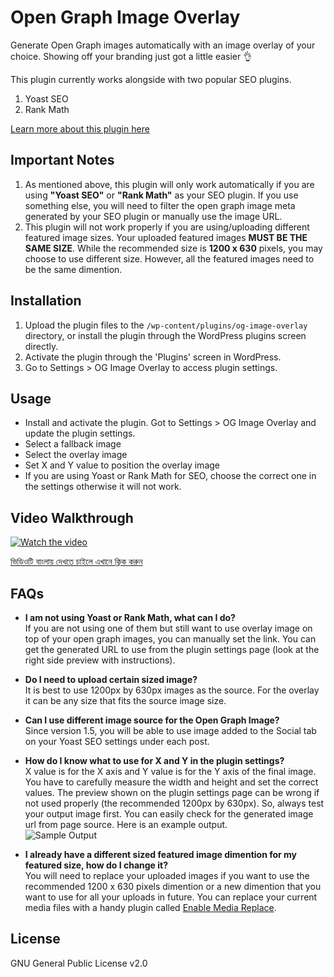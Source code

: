 # Open Graph Image Overlay

Generate Open Graph images automatically with an image overlay of your choice. Showing off your branding just got a little easier 👌

This plugin currently works alongside with two popular SEO plugins.

1. Yoast SEO
1. Rank Math

[Learn more about this plugin here](https://itsmereal.com/plugins/open-graph-image-overlay)

## Important Notes

1. As mentioned above, this plugin will only work automatically if you are using **"Yoast SEO"** or **"Rank Math"** as your SEO plugin. If you use something else, you will need to filter the open graph image meta generated by your SEO plugin or manually use the image URL.
1. This plugin will not work properly if you are using/uploading different featured image sizes. Your uploaded featured images **MUST BE THE SAME SIZE**. While the recommended size is **1200 x 630** pixels, you may choose to use different size. However, all the featured images need to be the same dimention.

## Installation

1. Upload the plugin files to the `/wp-content/plugins/og-image-overlay` directory, or install the plugin through the WordPress plugins screen directly.
1. Activate the plugin through the 'Plugins' screen in WordPress.
1. Go to Settings > OG Image Overlay to access plugin settings.

## Usage

- Install and activate the plugin. Got to Settings > OG Image Overlay and update the plugin settings.
- Select a fallback image
- Select the overlay image
- Set X and Y value to position the overlay image
- If you are using Yoast or Rank Math for SEO, choose the correct one in the settings otherwise it will not work.

## Video Walkthrough

[![Watch the video](https://itsmereal.com/wp-content/uploads/2020/07/ogio-video.png)](https://vimeo.com/437133732)

[ভিডিওটি বাংলায় দেখতে চাইলে এখানে ক্লিক করুন](https://www.youtube.com/watch?v=AmYM-_w-K7I)

## FAQs

- **I am not using Yoast or Rank Math, what can I do?**\
  If you are not using one of them but still want to use overlay image on top of your open graph images, you can manually set the link. You can get the generated URL to use from the plugin settings page (look at the right side preview with instructions).
- **Do I need to upload certain sized image?**\
  It is best to use 1200px by 630px images as the source. For the overlay it can be any size that fits the source image size.
- **Can I use different image source for the Open Graph Image?**\
  Since version 1.5, you will be able to use image added to the Social tab on your Yoast SEO settings under each post.
- **How do I know what to use for X and Y in the plugin settings?**\
  X value is for the X axis and Y value is for the Y axis of the final image. You have to carefully measure the width and height and set the correct values. The preview shown on the plugin settings page can be wrong if not used properly (the recommended 1200px by 630px). So, always test your output image first. You can easily check for the generated image url from page source. Here is an example output.\
  ![Sample Output](https://itsmereal.com/wp-content/uploads/2022/10/ogio-link-preview.png)

- **I already have a different sized featured image dimention for my featured size, how do I change it?**\
  You will need to replace your uploaded images if you want to use the recommended 1200 x 630 pixels dimention or a new dimention that you want to use for all your uploads in future. You can replace your current media files with a handy plugin called [Enable Media Replace](https://wordpress.org/plugins/enable-media-replace/).

## License

GNU General Public License v2.0

